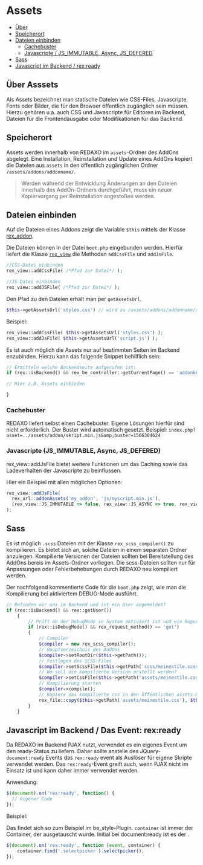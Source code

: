 # Assets

- [Über](#plugin)
- [Speicherort](#speicherort)
- [Dateien einbinden](#einbinden)
  - [Cachebuster](#buster) 
  - [Javascripte / JS_IMMUTABLE, Async, JS_DEFERED](#javascripte) 
- [Sass](#sass)
- [Javascript im Backend / rex:ready](#rexready)

<a name="ueber"></a>
## Über Asssets

Als Assets bezeichnet man statische Dateien wie CSS-Files, Javascripte, Fonts oder Bilder, die für den Browser öffentlich zugänglich sein müssen. Hierzu gehören u.a. auch CSS und Javascripte für Editoren im Backend, Dateien für die Frontendausgabe oder Modifikationen für das Backend.   

<a name="speicherort"></a>
## Speicherort

Assets werden innerhalb von REDAXO im `assets`-Ordner des AddOns abgelegt. Eine Installation, Reinstallation und Update eines AddOns kopiert die Dateien aus `assets` in den öffentlich zugänglichen Ordner `/assets/addons/addonname/`. 

> Werden während der Entwicklung Änderungen an den Dateien innerhalb des AddOn-Ordners durchgeführt, muss ein neuer Kopiervorgang per Reinstallation angestoßen werden.   

<a name="einbinden"></a>
## Dateien einbinden

Auf die Dateien eines Addons zeigt die Variable `$this` mittels der Klasse [rex_addon](http://www.redaxo.org/docs/master/class-rex_addon.html).

Die Dateien können in der Datei `boot.php` eingebunden werden. Hierfür liefert die Klasse [`rex_view`](http://www.redaxo.org/docs/master/class-rex_view.html) die Methoden `addCssFile` und `addJsFile`.


```php
//CSS-Datei einbinden
rex_view::addCssFile( /*Pfad zur Datei*/ );

//JS-Datei einbinden
rex_view::addJSFile( /*Pfad zur Datei*/ );
```
Den Pfad zu den Dateien erhält man per `getAssetsUrl`.

```php
$this->getAssetsUrl('styles.css') // wird zu /assets/addons/addonname/styles.css
```

Beispiel:

```php
rex_view::addCssFile( $this->getAssetsUrl('styles.css') );
rex_view::addJsFile( $this->getAssetsUrl('script.js') );
```

Es ist auch möglich die Assets nur auf bestimmten Seiten im Backend enzubinden. Hierzu kann das folgende Snippet behilflich sein: 

```php
// Ermitteln welche Backendseite aufgerufen ist:
if (rex::isBackend() && rex_be_controller::getCurrentPage() == 'addonkey/unterseite') { 

// Hier z.B. Assets einbinden

}
```

<a name="buster"></a>
### Cachebuster

REDAXO liefert selbst einen Cachebuster. Eigene Lösungen hierfür sind nicht erforderlich. Der Buster wird automatisch gesetzt. Beispiel: `index.php?asset=../assets/addon/skript.min.js&amp;buster=1566304624`


<a name="javascripte"></a>
### Javascripte (JS_IMMUTABLE, Async, JS_DEFERED)

rex_view::addJsFile bietet weitere Funktionen um das Caching sowie das Ladeverhalten der Javascripte zu beinflussen. 

Hier ein Beispiel mit allen möglichen Optionen: 

```js
rex_view::addJsFile(
  rex_url::addonAssets('my_addon', 'js/myscript.min.js'),
  [rex_view::JS_IMMUTABLE => false, rex_view::JS_ASYNC => true, rex_view::JS_DEFERED => true]
);
```


<a name="sass"></a>
## Sass

Es ist möglich `.scss` Dateien mit der Klasse `rex_scss_compiler()` zu kompilieren. Es bietet sich an, solche Dateien in einem separaten Ordner anzulegen. Kompilierte Versionen der Dateien sollten bei Bereitstellung des AddOns bereis im Assets-Ordner vorliegen. Die scss-Dateien sollten nur für Anpassungen oder Fehlerbehebungen durch REDAXO neu kompiliert werden. 

Der nachfolgend kommentierte Code für die `boot.php` zeigt, wie man die Kompilierung bei aktiviertem DEBUG-Mode ausführt. 

```php
// Befinden wir uns im Backend und ist ein User angemeldet?
if (rex::isBackend() && rex::getUser())
    {
        // Prüft ob der DebugMode in System aktiviert ist und ein Request erfolgte
        if (rex::isDebugMode() && rex_request_method() == 'get')
        {
            // Compiler
            $compiler = new rex_scss_compiler();
            // Hauptverzeichnis des AddOns
            $compiler->setRootDir($this->getPath());
            // Festlegen des SCSS-Files
            $compiler->setScssFile($this->getPath('scss/meinestile.scss'));
            // Wo soll die kompilierte Version erstellt werden?
            $compiler->setCssFile($this->getPath('assets/meinestile.css'));
            // Kompilierung starten
            $compiler->compile();
            // Kopiere das kompilierte css in den öffentlichen assets-Ordner
            rex_file::copy($this->getPath('assets/meinestile.css'), $this->getAssetsPath('meinestile.css'));
        }
    }
```

<a name="rexready"></a>

## Javascript im Backend / Das Event: rex:ready

Da REDAXO im Backend PJAX nutzt, verwendet es ein eigenes Event um den ready-Status zu liefern. Daher sollte anstelle des JQuery-`document:ready` Events das `rex:ready` event als Auslöser für eigene Skripte verwendet werden. 
Das `rex:ready`-Event greift auch, wenn PJAX nicht im Einsatz ist und kann daher immer verwendet werden. 


Anwendung: 

```js
$(document).on('rex:ready', function() {
  // eigener Code
});
```

Beispiel: 

Das findet sich so zum Beispiel im be_style-Plugin. `container` ist immer der Container, der ausgetauscht wurde. Initial bei document:ready ist es der <body>.

```js
$(document).on('rex:ready', function (event, container) {
    container.find('.selectpicker').selectpicker();
});
```



